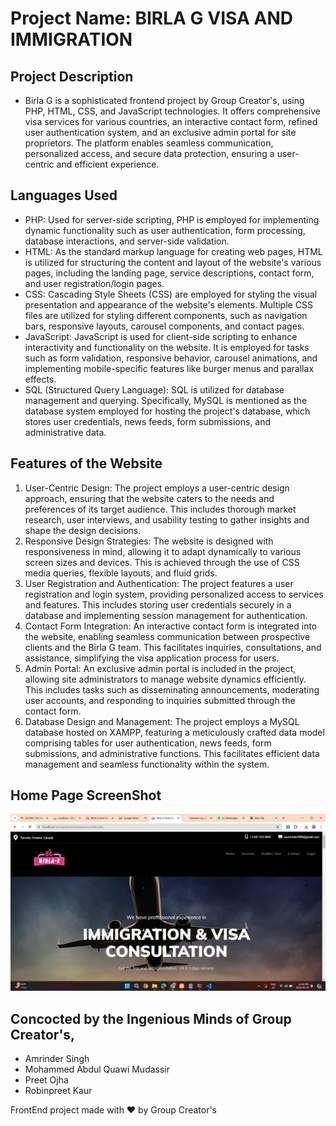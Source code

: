 # Project Name: BIRLA G VISA AND IMMIGRATION

## Project Description

- Birla G is a sophisticated frontend project by Group Creator's, using PHP, HTML, CSS, and JavaScript technologies. It offers comprehensive visa services for various countries, an interactive contact form, refined user authentication system, and an exclusive admin portal for site proprietors. The platform enables seamless communication, personalized access, and secure data protection, ensuring a user-centric and efficient experience.

## Languages Used

- PHP: Used for server-side scripting, PHP is employed for implementing dynamic functionality such as user authentication, form processing, database interactions, and server-side validation.
- HTML: As the standard markup language for creating web pages, HTML is utilized for structuring the content and layout of the website's various pages, including the landing page, service descriptions, contact form, and user registration/login pages.
- CSS: Cascading Style Sheets (CSS) are employed for styling the visual presentation and appearance of the website's elements. Multiple CSS files are utilized for styling different components, such as navigation bars, responsive layouts, carousel components, and contact pages.
- JavaScript: JavaScript is used for client-side scripting to enhance interactivity and functionality on the website. It is employed for tasks such as form validation, responsive behavior, carousel animations, and implementing mobile-specific features like burger menus and parallax effects.
- SQL (Structured Query Language): SQL is utilized for database management and querying. Specifically, MySQL is mentioned as the database system employed for hosting the project's database, which stores user credentials, news feeds, form submissions, and administrative data.

## Features of the Website

1. User-Centric Design: The project employs a user-centric design approach, ensuring that the website caters to the needs and preferences of its target audience. This includes thorough market research, user interviews, and usability testing to gather insights and shape the design decisions.
2. Responsive Design Strategies: The website is designed with responsiveness in mind, allowing it to adapt dynamically to various screen sizes and devices. This is achieved through the use of CSS media queries, flexible layouts, and fluid grids.
3. User Registration and Authentication: The project features a user registration and login system, providing personalized access to services and features. This includes storing user credentials securely in a database and implementing session management for authentication.
4. Contact Form Integration: An interactive contact form is integrated into the website, enabling seamless communication between prospective clients and the Birla G team. This facilitates inquiries, consultations, and assistance, simplifying the visa application process for users.
5. Admin Portal: An exclusive admin portal is included in the project, allowing site administrators to manage website dynamics efficiently. This includes tasks such as disseminating announcements, moderating user accounts, and responding to inquiries submitted through the contact form.
6. Database Design and Management: The project employs a MySQL database hosted on XAMPP, featuring a meticulously crafted data model comprising tables for user authentication, news feeds, form submissions, and administrative functions. This facilitates efficient data management and seamless functionality within the system.

## Home Page ScreenShot
![alt text](Webpage.jpg)

## Concocted by the Ingenious Minds of Group Creator's,
- Amrinder Singh
- Mohammed Abdul Quawi Mudassir 
- Preet Ojha 
- Robinpreet Kaur 

FrontEnd project made with ❤️ by Group Creator's